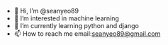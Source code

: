 - 👋 Hi, I’m @seanyeo89
- 👀 I’m interested in machine learning
- 🌱 I’m currently learning python and django
- 📫 How to reach me email:seanyeo89@gmail.com

<!---
seanyeo89/seanyeo89 is a ✨ special ✨ repository because its `README.md` (this file) appears on your GitHub profile.
You can click the Preview link to take a look at your changes.
--->
